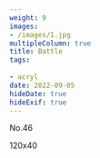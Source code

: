 ```yaml
---
weight: 9
images:
- /images/1.jpg
multipleColumn: true
title: Battle
tags:
 
- acryl
date: 2022-09-05
hideDate: true
hideExif: true
---
```

<p>
No.46
</p>
<p>
120x40
</p>